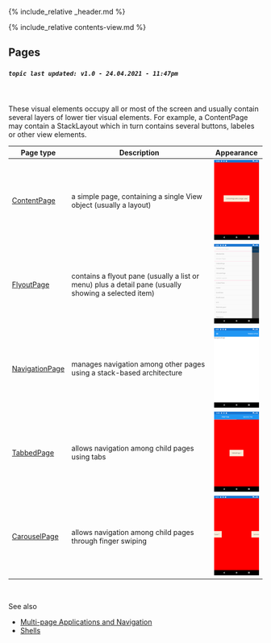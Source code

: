 {% include_relative _header.md %}

{% include_relative contents-view.md %}

Pages 
------

##### `topic last updated: v1.0 - 24.04.2021 - 11:47pm`
<br /> 

 These visual elements occupy all or most of the screen and usually contain several layers of lower tier visual elements. 
 For example, a ContentPage may contain a StackLayout which in turn contains several buttons, labeles or other view elements. 

| Page type                                 | Description                                                                                          | Appearance                                                    |
|-------------------------------------------|------------------------------------------------------------------------------------------------------|---------------------------------------------------------------|
| [ContentPage](view-pages-contentpage.html)       | a simple page, containing a single View object (usually a layout)                                    | <img src="images/pages/content-adr-styled.png" width="100">   |
| [FlyoutPage](view-pages-flyoutpage.html)         | contains a flyout pane (usually a list or menu) plus a detail pane (usually showing a selected item) | <img src="images/pages/flyout-adr-basic.png" width="100">     |
| [NavigationPage](view-pages-navigationpage.html) | manages navigation among other pages using a stack-based architecture                                | <img src="images/pages/navigation-adr-basic.png" width="100"> |
| [TabbedPage](view-pages-tabbedpage.html)         | allows navigation among child pages using tabs                                                       | <img src="images/pages/tabbed-adr-styled.png" width="100">    |
| [CarouselPage](view-pages-carouselpage.html)     | allows navigation among child pages through finger swiping                                           | <img src="images/pages/carousel-adr-styled.png" width="100">  |


<br /> 

See also 
* [Multi-page Applications and Navigation](view-pages-navigation.html)
* [Shells](view-pages-shells.html)